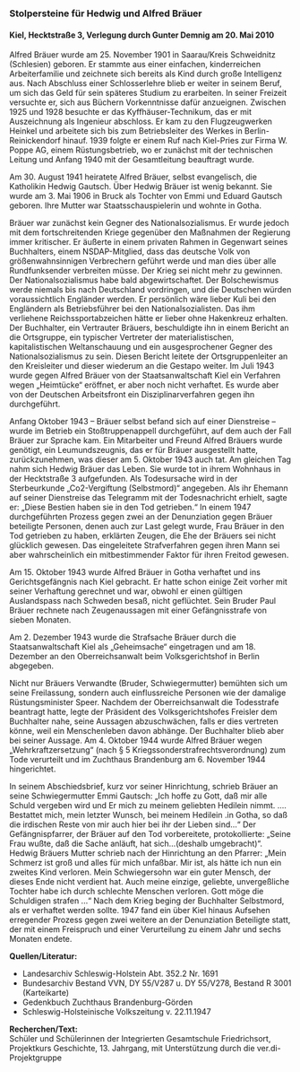 ### Stolpersteine für Hedwig und Alfred Bräuer
#### Kiel, Hecktstraße 3, Verlegung durch Gunter Demnig am 20. Mai 2010

Alfred Bräuer wurde am 25. November 1901 in Saarau/Kreis Schweidnitz (Schlesien) geboren. Er stammte aus einer einfachen, kinderreichen Arbeiterfamilie und zeichnete sich bereits als Kind durch große Intelligenz aus. Nach Abschluss einer Schlosserlehre blieb er weiter in seinem Beruf, um sich das Geld für sein späteres Studium zu erarbeiten. In seiner Freizeit versuchte er, sich aus Büchern Vorkenntnisse dafür anzueignen. Zwischen 1925 und 1928 besuchte er das Kyffhäuser-Technikum, das er mit Auszeichnung als Ingenieur abschloss. Er kam zu den Flugzeugwerken Heinkel und arbeitete sich bis zum Betriebsleiter des Werkes in Berlin-Reinickendorf hinauf. 1939 folgte er einem Ruf nach Kiel-Pries zur Firma W. Poppe AG, einem Rüstungsbetrieb, wo er zunächst mit der technischen Leitung und Anfang 1940 mit der Gesamtleitung beauftragt wurde.

Am 30. August 1941 heiratete Alfred Bräuer, selbst evangelisch, die Katholikin Hedwig Gautsch. Über Hedwig Bräuer ist wenig bekannt. Sie wurde am 3. Mai 1906 in Bruck als Tochter von Emmi und Eduard Gautsch geboren. Ihre Mutter war Staatsschauspielerin und wohnte in Gotha.

Bräuer war zunächst kein Gegner des Nationalsozialismus. Er wurde jedoch mit dem fortschreitenden Kriege gegenüber den Maßnahmen der Regierung immer kritischer. Er äußerte in einem privaten Rahmen in Gegenwart seines Buchhalters, einem NSDAP-Mitglied, dass das deutsche Volk von größenwahnsinnigen Verbrechern geführt werde und man dies über alle Rundfunksender verbreiten müsse. Der Krieg sei nicht mehr zu gewinnen. Der Nationalsozialismus habe bald abgewirtschaftet. Der Bolschewismus werde niemals bis nach Deutschland vordringen, und die Deutschen würden voraussichtlich Engländer werden. Er persönlich wäre lieber Kuli bei den Engländern als Betriebsführer bei den Nationalsozialisten. Das ihm verliehene Reichssportabzeichen hätte er lieber ohne Hakenkreuz erhalten.
Der Buchhalter, ein Vertrauter Bräuers, beschuldigte ihn in einem Bericht an die Ortsgruppe, ein typischer Vertreter der materialistischen, kapitalistischen Weltanschauung und ein ausgesprochener Gegner des Nationalsozialismus zu sein. Diesen Bericht leitete der Ortsgruppenleiter an den Kreisleiter und dieser wiederum an die Gestapo weiter. Im Juli 1943 wurde gegen Alfred Bräuer von der Staatsanwaltschaft Kiel ein Verfahren wegen „Heimtücke“ eröffnet, er aber noch nicht verhaftet. Es wurde aber von der Deutschen Arbeitsfront ein Disziplinarverfahren gegen ihn durchgeführt.

Anfang Oktober 1943 – Bräuer selbst befand sich auf einer Dienstreise – wurde im Betrieb ein Stoßtruppenappell durchgeführt, auf dem auch der Fall Bräuer zur Sprache kam. Ein Mitarbeiter und Freund Alfred Bräuers wurde genötigt, ein Leumundszeugnis, das er für Bräuer ausgestellt hatte, zurückzunehmen, was dieser am 5. Oktober 1943 auch tat.
Am gleichen Tag nahm sich Hedwig Bräuer das Leben. Sie wurde tot in ihrem Wohnhaus in der Hecktstraße 3 aufgefunden. Als Todesursache wird in der Sterbeurkunde „Co2-Vergiftung (Selbstmord)“ angegeben. Als ihr Ehemann auf seiner Dienstreise das Telegramm mit der Todesnachricht erhielt, sagte er: „Diese Bestien haben sie in den Tod getrieben.“ In einem 1947 durchgeführten Prozess gegen zwei an der Denunziation gegen Bräuer beteiligte Personen, denen auch zur Last gelegt wurde, Frau Bräuer in den Tod getrieben zu haben, erklärten Zeugen, die Ehe der Bräuers sei nicht glücklich gewesen. Das eingeleitete Strafverfahren gegen ihren Mann sei aber wahrscheinlich ein mitbestimmender Faktor für ihren Freitod gewesen.

Am 15. Oktober 1943 wurde Alfred Bräuer in Gotha verhaftet und ins Gerichtsgefängnis nach Kiel gebracht. Er hatte schon einige Zeit vorher mit seiner Verhaftung gerechnet und war, obwohl er einen gültigen Auslandspass nach Schweden besaß, nicht geflüchtet. Sein Bruder Paul Bräuer rechnete nach Zeugenaussagen mit einer Gefängnisstrafe von sieben Monaten.

Am 2. Dezember 1943 wurde die Strafsache Bräuer durch die Staatsanwaltschaft Kiel als „Geheimsache“ eingetragen und am 18. Dezember an den Oberreichsanwalt beim Volksgerichtshof in Berlin abgegeben.

Nicht nur Bräuers Verwandte (Bruder, Schwiegermutter) bemühten sich um seine Freilassung, sondern auch einflussreiche Personen wie der damalige Rüstungsminister Speer. Nachdem der Oberreichsanwalt die Todesstrafe beantragt hatte, legte der Präsident des Volksgerichtshofes Freisler dem Buchhalter nahe, seine Aussagen abzuschwächen, falls er dies vertreten könne, weil ein Menschenleben davon abhänge. Der Buchhalter blieb aber bei seiner Aussage. Am 4. Oktober 1944 wurde Alfred Bräuer wegen „Wehrkraftzersetzung“ (nach § 5 Kriegssonderstrafrechtsverordnung) zum Tode verurteilt und im Zuchthaus Brandenburg am 6. November 1944 hingerichtet.

In seinem Abschiedsbrief, kurz vor seiner Hinrichtung, schrieb Bräuer an seine Schwiegermutter Emmi Gautsch: „Ich hoffe zu Gott, daß mir alle Schuld vergeben wird und Er mich zu meinem geliebten Hedilein nimmt. .... Bestattet mich, mein letzter Wunsch, bei meinem Hedilein .in Gotha, so daß die irdischen Reste von mir auch hier bei ihr der Lieben sind...“ Der Gefängnispfarrer, der Bräuer auf den Tod vorbereitete, protokollierte: „Seine Frau wußte, daß die Sache anläuft, hat sich...(deshalb umgebracht)“. Hedwig Bräuers Mutter schrieb nach der Hinrichtung an den Pfarrer: „Mein Schmerz ist groß und alles für mich unfaßbar. Mir ist, als hätte ich nun ein zweites Kind verloren. Mein Schwiegersohn war ein guter Mensch, der dieses Ende nicht verdient hat. Auch meine einzige, geliebte, unvergeßliche Tochter habe ich durch schlechte Menschen verloren. Gott möge die Schuldigen strafen ...“
Nach dem Krieg beging der Buchhalter Selbstmord, als er verhaftet werden sollte. 1947 fand ein über Kiel hinaus Aufsehen erregender Prozess gegen zwei weitere an der Denunziation Beteiligte statt, der mit einem Freispruch und einer Verurteilung zu einem Jahr und sechs Monaten endete.

**Quellen/Literatur:**
- Landesarchiv Schleswig-Holstein Abt. 352.2 Nr. 1691
- Bundesarchiv Bestand VVN, DY 55/V287 u. DY 55/V278, Bestand R 3001 (Karteikarte)
- Gedenkbuch Zuchthaus Brandenburg-Görden
- Schleswig-Holsteinische Volkszeitung v. 22.11.1947

**Recherchen/Text:**  
Schüler und Schülerinnen der Integrierten Gesamtschule Friedrichsort, Projektkurs Geschichte, 13. Jahrgang, mit Unterstützung durch die ver.di-Projektgruppe